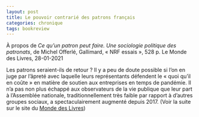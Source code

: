 ```yaml
---
layout: post
title: Le pouvoir contrarié des patrons français
categories: chronique
tags: bookreview
---
```


À propos de <i>Ce qu’un patron peut faire. Une sociologie politique des patronats</i>, de Michel Offerlé, Gallimard, « NRF essais », 528 p.
Le Monde des Livres, 28-01-2021

Les patrons seraient-ils de retour ? Il y a peu de doute possible si l’on en juge par l’âpreté avec laquelle leurs représentants défendent le « quoi qu’il en coûte » en matière de soutien aux entreprises en temps de pandémie. Il n’a pas non plus échappé aux observateurs de la vie publique que leur part à l’Assemblée nationale, traditionnellement très faible par rapport à d’autres groupes sociaux, a spectaculairement augmenté depuis 2017.
(Voir la suite sur le site du [Monde des Livres](https://www.lemonde.fr/livres/article/2021/01/28/ce-qu-un-patron-peut-faire-de-michel-offerle-le-pouvoir-contrarie-des-patrons-francais_6067892_3260.html))
